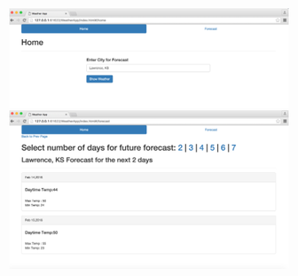 <img src="Screen Shot 2016-02-14 at 9.16.55 AM.png" />
<img src="Screen Shot 2016-02-14 at 9.17.15 AM.png" />
